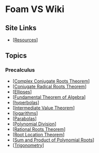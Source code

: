 # Foam VS Wiki

## Site Links

- [[Resources]]

## Topics

### Precalculus

- [[Complex Conjugate Roots Theorem]]
- [[Conjugate Radical Roots Theorem]]
- [[Ellipses]]
- [[Fundamental Theorem of Algebra]]
- [[hyperbolas]]
- [[Intermediate Value Theorem]]
- [[logarithms]]
- [[Parabolas]]
- [[Polynomial Division]]
- [[Rational Roots Theorem]]
- [[Root Location Theorem]]
- [[Sum and Product of Polynomial Roots]]
- [[Trigonometry]]


[//begin]: # "Autogenerated link references for markdown compatibility"
[Resources]: resources "Resources"
[Complex Conjugate Roots Theorem]: pages/complex-conjugate-roots "Complex Conjugate Roots Theorem"
[Conjugate Radical Roots Theorem]: pages/conjugate-radical-roots "Conjugate Radical Roots Theorem"
[Ellipses]: pages/ellipses "Ellipses"
[Fundamental Theorem of Algebra]: pages/fundamental-theorem-algebra "Fundamental Theorem of Algebra"
[hyperbolas]: pages/hyperbolas "Hyperbolas"
[Intermediate Value Theorem]: pages/intermediate-value-theorem "Intermediate Value Theorem"
[logarithms]: pages/logarithms "Logarithms"
[Parabolas]: pages/parabolas "Parabolas"
[Polynomial Division]: pages/polynomial-division "Polynomial Division"
[Rational Roots Theorem]: pages/rational-roots "Rational Roots Theorem"
[Root Location Theorem]: pages/root-location "Root Location Theorem"
[Sum and Product of Polynomial Roots]: pages/sum-product-roots "The Sum and Product of Polynomial Roots"
[Trigonometry]: pages/trigonometry "Trigonometry"
[//end]: # "Autogenerated link references"
